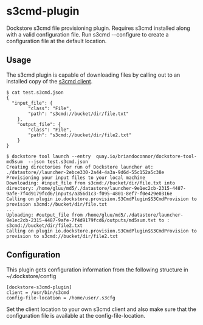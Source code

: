 # s3cmd-plugin
Dockstore s3cmd file provisioning plugin.  Requires s3cmd installed along with a valid configuration file.
Run s3cmd --configure to create a configuration file at the default location.

## Usage

The s3cmd plugin is capable of downloading files by calling out to an installed copy of the [s3cmd client](http://s3tools.org/s3cmd).

```
$ cat test.s3cmd.json
{
  "input_file": {
        "class": "File",
        "path": "s3cmd://bucket/dir/file.txt"
    },
    "output_file": {
        "class": "File",
        "path": "s3cmd://bucket/dir/file2.txt"
    }
}

$ dockstore tool launch --entry  quay.io/briandoconnor/dockstore-tool-md5sum  --json test.s3cmd.json
Creating directories for run of Dockstore launcher at: ./datastore//launcher-2ebce330-2a44-4a3a-9d6d-55c152a5c38e
Provisioning your input files to your local machine
Downloading: #input_file from s3cmd://bucket/dir/file.txt into directory: /home/gluu/md5/./datastore/launcher-9e1ec2cb-2315-4487-9afe-7f4d9179fcd6/inputs/a356d1c3-f095-4801-8ef7-f0e429e0316e
Calling on plugin io.dockstore.provision.S3CmdPlugin$S3CmdProvision to provision s3cmd://bucket/dir/file.txt
...
Uploading: #output_file from /home/gluu/md5/./datastore/launcher-9e1ec2cb-2315-4487-9afe-7f4d9179fcd6/outputs/md5sum.txt to : s3cmd://bucket/dir/file2.txt
Calling on plugin io.dockstore.provision.S3CmdPlugin$S3CmdProvision to provision to s3cmd://bucket/dir/file2.txt
```


## Configuration

This plugin gets configuration information from the following structure in ~/.dockstore/config

```
[dockstore-s3cmd-plugin]
client = /usr/bin/s3cmd
config-file-location = /home/user/.s3cfg
```

Set the client location to your own s3cmd client and also make sure that the configuration file is available at the config-file-location.


